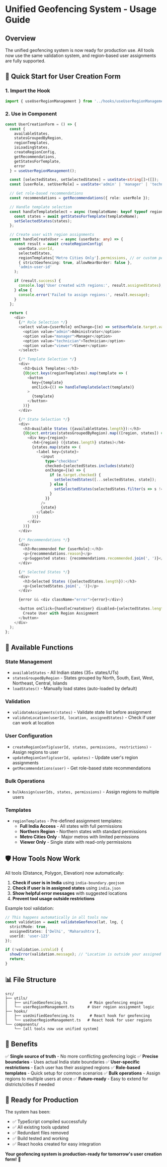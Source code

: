 # Unified Geofencing System - Usage Guide

## Overview
The unified geofencing system is now ready for production use. All tools now use the same validation system, and region-based user assignments are fully supported.

## 🚀 Quick Start for User Creation Form

### 1. Import the Hook
```typescript
import { useUserRegionManagement } from '../hooks/useUserRegionManagement';
```

### 2. Use in Component
```typescript
const UserCreationForm = () => {
  const {
    availableStates,
    statesGroupedByRegion,
    regionTemplates,
    isLoadingStates,
    createRegionConfig,
    getRecommendations,
    getStatesForTemplate,
    error
  } = useUserRegionManagement();

  const [selectedStates, setSelectedStates] = useState<string[]>([]);
  const [userRole, setUserRole] = useState<'admin' | 'manager' | 'technician' | 'viewer'>('viewer');

  // Get role-based recommendations
  const recommendations = getRecommendations({ role: userRole });

  // Handle template selection
  const handleTemplateSelect = async (templateName: keyof typeof regionTemplates) => {
    const states = await getStatesForTemplate(templateName);
    setSelectedStates(states);
  };

  // Create user with region assignments
  const handleCreateUser = async (userData: any) => {
    const result = await createRegionConfig(
      userData.userId,
      selectedStates,
      regionTemplates['Metro Cities Only'].permissions, // or custom permissions
      { strictGeofencing: true, allowNearBorder: false },
      'admin-user-id'
    );

    if (result.success) {
      console.log('User created with regions:', result.assignedStates);
    } else {
      console.error('Failed to assign regions:', result.message);
    }
  };

  return (
    <div>
      {/* Role Selection */}
      <select value={userRole} onChange={(e) => setUserRole(e.target.value)}>
        <option value="admin">Administrator</option>
        <option value="manager">Manager</option>
        <option value="technician">Technician</option>
        <option value="viewer">Viewer</option>
      </select>

      {/* Template Selection */}
      <div>
        <h3>Quick Templates:</h3>
        {Object.keys(regionTemplates).map(template => (
          <button
            key={template}
            onClick={() => handleTemplateSelect(template)}
          >
            {template}
          </button>
        ))}
      </div>

      {/* State Selection */}
      <div>
        <h3>Available States ({availableStates.length}):</h3>
        {Object.entries(statesGroupedByRegion).map(([region, states]) => (
          <div key={region}>
            <h4>{region} ({states.length} states)</h4>
            {states.map(state => (
              <label key={state}>
                <input
                  type="checkbox"
                  checked={selectedStates.includes(state)}
                  onChange={(e) => {
                    if (e.target.checked) {
                      setSelectedStates([...selectedStates, state]);
                    } else {
                      setSelectedStates(selectedStates.filter(s => s !== state));
                    }
                  }}
                />
                {state}
              </label>
            ))}
          </div>
        ))}
      </div>

      {/* Recommendations */}
      <div>
        <h3>Recommended for {userRole}:</h3>
        <p>{recommendations.reason}</p>
        <p>Suggested states: {recommendations.recommended.join(', ')}</p>
      </div>

      {/* Selected States */}
      <div>
        <h3>Selected States ({selectedStates.length}):</h3>
        <p>{selectedStates.join(', ')}</p>
      </div>

      {error && <div className="error">{error}</div>}

      <button onClick={handleCreateUser} disabled={selectedStates.length === 0}>
        Create User with Region Assignment
      </button>
    </div>
  );
};
```

## 🔧 Available Functions

### State Management
- `availableStates` - All Indian states (35+ states/UTs)
- `statesGroupedByRegion` - States grouped by North, South, East, West, Northeast, Central, Islands
- `loadStates()` - Manually load states (auto-loaded by default)

### Validation
- `validateAssignments(states)` - Validate state list before assignment
- `validateLocation(userId, location, assignedStates)` - Check if user can work at location

### User Configuration
- `createRegionConfig(userId, states, permissions, restrictions)` - Assign regions to user
- `updateRegionConfig(userId, updates)` - Update user's region assignments
- `getRecommendations(user)` - Get role-based state recommendations

### Bulk Operations
- `bulkAssign(userIds, states, permissions)` - Assign regions to multiple users

### Templates
- `regionTemplates` - Pre-defined assignment templates:
  - **Full India Access** - All states with full permissions
  - **Northern Region** - Northern states with standard permissions
  - **Metro Cities Only** - Major metros with limited permissions
  - **Viewer Only** - Single state with read-only permissions

## 🛡️ How Tools Now Work

All tools (Distance, Polygon, Elevation) now automatically:

1. **Check if user is in India** using `india-boundary.geojson`
2. **Check if user is in assigned states** using `india.json`
3. **Show helpful error messages** with suggested locations
4. **Prevent tool usage outside restrictions**

Example tool validation:
```typescript
// This happens automatically in all tools now
const validation = await validateGeofence(lat, lng, {
  strictMode: true,
  assignedStates: ['Delhi', 'Maharashtra'],
  userId: 'user-123'
});

if (!validation.isValid) {
  showError(validation.message); // "Location is outside your assigned regions"
  return;
}
```

## 📊 File Structure

```
src/
├── utils/
│   ├── unifiedGeofencing.ts          # Main geofencing engine
│   └── userRegionManagement.ts      # User region assignment logic
├── hooks/
│   ├── useUnifiedGeofencing.ts       # React hook for geofencing
│   └── useUserRegionManagement.ts   # React hook for user regions
└── components/
    └── [all tools now use unified system]
```

## 🎯 Benefits

✅ **Single source of truth** - No more conflicting geofencing logic
✅ **Precise boundaries** - Uses actual India state boundaries
✅ **User-specific restrictions** - Each user has their assigned regions
✅ **Role-based templates** - Quick setup for common scenarios
✅ **Bulk operations** - Assign regions to multiple users at once
✅ **Future-ready** - Easy to extend for districts/cities if needed

## 🚀 Ready for Production

The system has been:
- ✅ TypeScript compiled successfully
- ✅ All existing tools updated
- ✅ Redundant files removed
- ✅ Build tested and working
- ✅ React hooks created for easy integration

**Your geofencing system is production-ready for tomorrow's user creation form!** 🎉